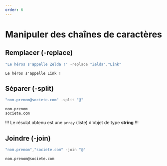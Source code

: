 ```yaml
---
order: 6
---
```


# Manipuler des chaînes de caractères

## Remplacer (-replace)

```powershell
"Le héros s'appelle Zelda !" -replace "Zelda","Link" 
```

```text Output :icon-chevron-right:
Le héros s'appelle Link !
```

## Séparer (-split)

```powershell
"nom.prenom@societe.com" -split "@" 
```

```text Output :icon-chevron-right:
nom.prenom
societe.com
```

!!!
Le résulat obtenu est une `array` (liste) d'objet de type **string**
!!!

## Joindre (-join)

```powershell
"nom.prenom","societe.com" -join "@"
```

```text Output :icon-chevron-right:
nom.prenom@societe.com
```